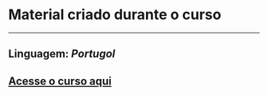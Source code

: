 # Material criado durante o curso
---
## Linguagem: _*Portugol*_
## [Acesse o curso aqui](https://www.cursoemvideo.com/curso/curso-de-algoritmo/)
